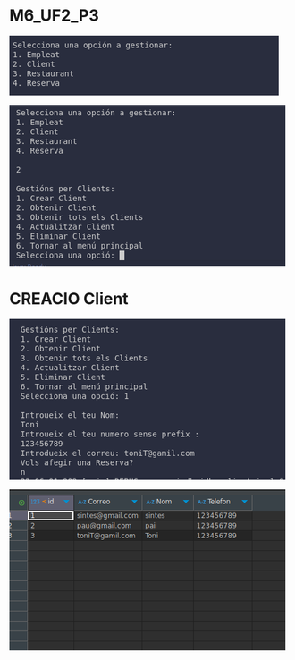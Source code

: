 # M6_UF2_P3

![Texto alternativo](UF2_ORM_Hibernate/resturant_itic/src/main/resources/img/Menu1.png)

![Texto alternativo](UF2_ORM_Hibernate/resturant_itic/src/main/resources/img/Reservamen.png)

# CREACIO Client

![Texto alternativo](UF2_ORM_Hibernate/resturant_itic/src/main/resources/img/Client.png)

![Texto alternativo](UF2_ORM_Hibernate/resturant_itic/src/main/resources/img/Prueba.png)






